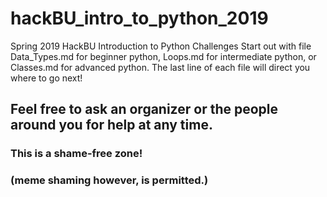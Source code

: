 # hackBU_intro_to_python_2019
Spring 2019 HackBU Introduction to Python Challenges
Start out with file Data_Types.md for beginner python,
Loops.md for intermediate python, or Classes.md for advanced python.
The last line of each file will direct you where to go next!
## Feel free to ask an organizer or the people around you for help at any time.
### This is a shame-free zone!
### (meme shaming however, is permitted.)
